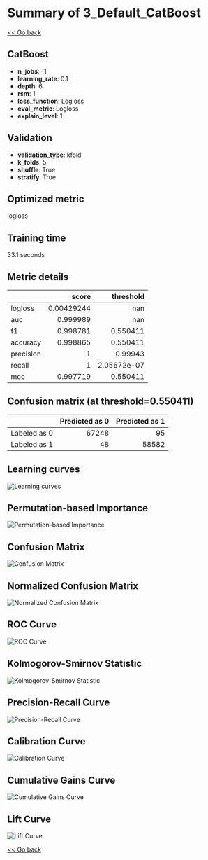 # Summary of 3_Default_CatBoost

[<< Go back](../README.md)


## CatBoost
- **n_jobs**: -1
- **learning_rate**: 0.1
- **depth**: 6
- **rsm**: 1
- **loss_function**: Logloss
- **eval_metric**: Logloss
- **explain_level**: 1

## Validation
 - **validation_type**: kfold
 - **k_folds**: 5
 - **shuffle**: True
 - **stratify**: True

## Optimized metric
logloss

## Training time

33.1 seconds

## Metric details
|           |      score |     threshold |
|:----------|-----------:|--------------:|
| logloss   | 0.00429244 | nan           |
| auc       | 0.999989   | nan           |
| f1        | 0.998781   |   0.550411    |
| accuracy  | 0.998865   |   0.550411    |
| precision | 1          |   0.99943     |
| recall    | 1          |   2.05672e-07 |
| mcc       | 0.997719   |   0.550411    |


## Confusion matrix (at threshold=0.550411)
|              |   Predicted as 0 |   Predicted as 1 |
|:-------------|-----------------:|-----------------:|
| Labeled as 0 |            67248 |               95 |
| Labeled as 1 |               48 |            58582 |

## Learning curves
![Learning curves](learning_curves.png)

## Permutation-based Importance
![Permutation-based Importance](permutation_importance.png)
## Confusion Matrix

![Confusion Matrix](confusion_matrix.png)


## Normalized Confusion Matrix

![Normalized Confusion Matrix](confusion_matrix_normalized.png)


## ROC Curve

![ROC Curve](roc_curve.png)


## Kolmogorov-Smirnov Statistic

![Kolmogorov-Smirnov Statistic](ks_statistic.png)


## Precision-Recall Curve

![Precision-Recall Curve](precision_recall_curve.png)


## Calibration Curve

![Calibration Curve](calibration_curve_curve.png)


## Cumulative Gains Curve

![Cumulative Gains Curve](cumulative_gains_curve.png)


## Lift Curve

![Lift Curve](lift_curve.png)



[<< Go back](../README.md)

